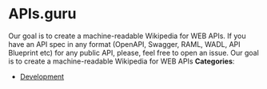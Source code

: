 # APIs.guru


Our goal is to create a machine-readable Wikipedia for WEB APIs.  If you have an API spec in any format (OpenAPI, Swagger, RAML, WADL, API Blueprint etc) for any public API, please, feel free to open an issue. Our goal is to create a machine-readable Wikipedia for WEB APIs
**Categories**:

- [Development](https://github/awesome-apis/awesome-apis#development)




